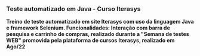 ### Teste automatizado em Java - Curso Iterasys
**Treino de teste automatizado em site Iterasys com uso da linguagem Java e framework Selenium. Funcionalidades: Interação com barra de pesquisa e carrinho de compras, realizado durante a "Semana de testes WEB" promovida pela plataforma de cursos Iterasys, realizado em Ago/22**

